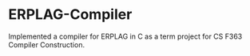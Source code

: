 # ERPLAG-Compiler

Implemented a compiler for ERPLAG in C as a term project for CS F363 Compiler Construction.
